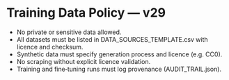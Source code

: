 # Training Data Policy — v29

- No private or sensitive data allowed.
- All datasets must be listed in DATA_SOURCES_TEMPLATE.csv with licence and checksum.
- Synthetic data must specify generation process and licence (e.g. CC0).
- No scraping without explicit licence validation.
- Training and fine‑tuning runs must log provenance (AUDIT_TRAIL.json).
